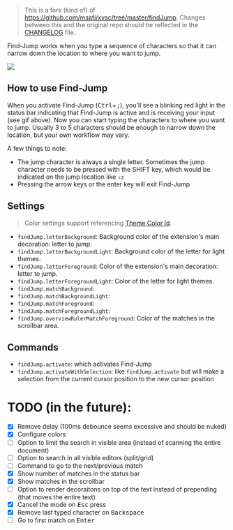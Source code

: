 > This is a fork (kind of) of https://github.com/msafi/xvsc/tree/master/findJump. Changes between this and the original repo should be reflected in the [CHANGELOG](https://github.com/usernamehw/vscode-find-jump/blob/master/CHANGELOG.md) file.

Find-Jump works when you type a sequence of characters so that it can narrow down the location to where you want to jump.

<!-- ![](https://raw.githubusercontent.com/usernamehw/vscode-find-jump/master/img/demo.gif) -->
![](https://raw.githubusercontent.com/msafi/xvsc/master/findJump/demoFiles/demo.gif)

## How to use Find-Jump

When you activate Find-Jump (<kbd>Ctrl</kbd>+<kbd>;</kbd>), you'll see a blinking red light in the status bar indicating that Find-Jump is active and is receiving your input (see gif above). Now you can start typing the characters to where you want to jump. Usually 3 to 5 characters should be enough to narrow down the location, but your own workflow may vary.

A few things to note:

* The jump character is always a single letter. Sometimes the jump character needs to be pressed with the SHIFT key, which would be indicated on the jump location like `⇧z`
* Pressing the arrow keys or the enter key will exit Find-Jump

## Settings

> Color settings support referencing [Theme Color Id](https://code.visualstudio.com/api/references/theme-color).

- `findJump.letterBackground`: Background color of the extension's main decoration: letter to jump.
- `findJump.letterBackgroundLight`: Background color of the letter for light themes.
- `findJump.letterForeground`: Color of the extension's main decoration: letter to jump.
- `findJump.letterForegroundLight`: Color of the letter for light themes.
- `findJump.matchBackground`:
- `findJump.matchBackgroundLight`:
- `findJump.matchForeground`:
- `findJump.matchForegroundLight`:
- `findJump.overviewRulerMatchForeground`: Color of the matches in the scrollbar area.

## Commands

- `findJump.activate`: which activates Find-Jump
- `findJump.activateWithSelection`: like `findJump.activate` but will make a selection from the current cursor position to the new cursor position

# TODO (in the future):

- [x] Remove delay (100ms debounce seems excessive and should be nuked)
- [x] Configure colors
- [ ] Option to limit the search in visible area (instead of scanning the entire document)
- [ ] Option to search in all visible editors (split/grid)
- [ ] Command to go to the next/previous match
- [x] Show number of matches in the status bar
- [x] Show matches in the scrollbar
- [ ] Option to render decoraitons on top of the text instead of prepending (that moves the entire text)
- [x] Cancel the mode on <kbd>Esc</kbd> press
- [x] Remove last typed character on <kbd>Backspace</kbd>
- [ ] Go to first match on <kbd>Enter</kbd>